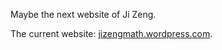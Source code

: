 Maybe the next website of Ji Zeng.

The current website: <a href="https://jizengmath.wordpress.com/">jizengmath.wordpress.com</a>.
